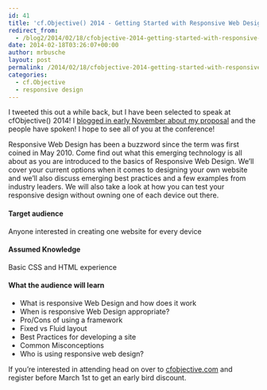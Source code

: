 ```yaml
---
id: 41
title: 'cf.Objective() 2014 - Getting Started with Responsive Web Design'
redirect_from:
  - /blog2/2014/02/18/cfobjective-2014-getting-started-with-responsive-web-design/
date: 2014-02-18T03:26:07+00:00
author: mrbusche
layout: post
permalink: /2014/02/18/cfobjective-2014-getting-started-with-responsive-web-design/
categories:
  - cf.Objective
  - responsive design
---
```

I tweeted this out a while back, but I have been selected to speak at cfObjective() 2014! I [blogged in early November about my proposal](http://matthewbusche.com/blog/index.cfm/2013/11/3/cfObjective-Proposal--Getting-started-with-Responsive-Web-Design) and the people have spoken! I hope to see all of you at the conference!

Responsive Web Design has been a buzzword since the term was first coined in May 2010. Come find out what this emerging technology is all about as you are introduced to the basics of Responsive Web Design. We&#8217;ll cover your current options when it comes to designing your own website and we&#8217;ll also discuss emerging best practices and a few examples from industry leaders. We will also take a look at how you can test your responsive design without owning one of each device out there.

#### Target audience

Anyone interested in creating one website for every device

#### Assumed Knowledge

Basic CSS and HTML experience

#### What the audience will learn

  * What is responsive Web Design and how does it work
  * When is responsive Web Design appropriate?
  * Pro/Cons of using a framework
  * Fixed vs Fluid layout
  * Best Practices for developing a site
  * Common Misconceptions
  * Who is using responsive web design?

If you&#8217;re interested in attending head on over to [cfobjective.com](http://www.cfobjective.com/) and register before March 1st to get an early bird discount.
